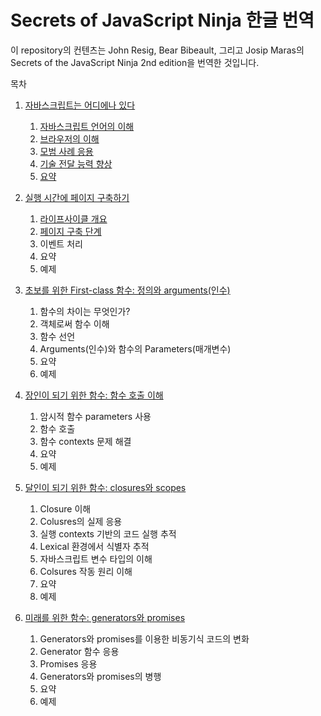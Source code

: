 # Secrets of JavaScript Ninja 한글 번역

이 repository의 컨텐츠는 John Resig, Bear Bibeault, 그리고 Josip Maras의 Secrets of the JavaScript Ninja 2nd edition을 번역한 것입니다.

목차

1. [자바스크립트는 어디에나 있다](Chapter1.md#javascript-is-everywhere)
    1. [자바스크립트 언어의 이해](Chapter1.md#understanding-the-javascript-language)
    2. [브라우저의 이해](Chapter1.md#understanding-the-browser)
    3. [모범 사례 응용](Chapter1.md#using-current-best-practices)
    4. [기술 전달 능력 향상](Chapter1.md#boosting-skill-transferability)
    5. [요약](Chapter1.md#summary)

2. [실행 시간에 페이지 구축하기](Chapter2.md#building-the-page-at-runtime)
    1. [라이프사이클 개요](Chapter2.md#the-lifecycle-overview)
    2. [페이지 구축 단계](Chapter2.md#the-page-building-phase)
    3. 이벤트 처리
    4. 요약
    5. 예제

3. [초보를 위한 First-class 함수: 정의와 arguments(인수)](#first-class-functions-for-the-novice)
    1. 함수의 차이는 무엇인가?
    2. 객체로써 함수 이해
    3. 함수 선언
    4. Arguments(인수)와 함수의 Parameters(매개변수)
    5. 요약
    6. 예제

4. [장인이 되기 위한 함수: 함수 호출 이해](#functions-for-the-journeyman)
    1. 암시적 함수 parameters 사용
    2. 함수 호출
    3. 함수 contexts 문제 해결
    4. 요약
    5. 예제

5. [달인이 되기 위한 함수: closures와 scopes](#functions-for-the-master)
    1. Closure 이해
    2. Colusres의 실제 응용
    3. 실행 contexts 기반의 코드 실행 추적
    4. Lexical 환경에서 식별자 추적
    5. 자바스크립트 변수 타입의 이해
    6. Colsures 작동 원리 이해
    7. 요약
    8. 예제

6. [미래를 위한 함수: generators와 promises](#functions-for-the-future)
    1. Generators와 promises를 이용한 비동기식 코드의 변화
    2. Generator 함수 응용
    3. Promises 응용
    4. Generators와 promises의 병행
    5. 요약
    6. 예제
